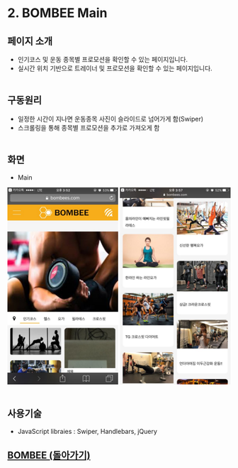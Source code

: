 # 2. BOMBEE Main

## 페이지 소개
* 인기코스 및 운동 종목별 프로모션을 확인할 수 있는 페이지입니다.
* 실시간 위치 기반으로 트레이너 및 프로모션을 확인할 수 있는 페이지입니다.
<br><br>
## 구동원리
* 일정한 시간이 지나면 운동종목 사진이 슬라이드로 넘어가게 함(Swiper)
* 스크롤링을 통해 종목별 프로모션을 추가로 가져오게 함
<br><br>
## 화면
- Main

<img src="../Image/메인1.jpg" width="250"> <img src="../Image/메인2.jpg" width="250">
<br><br>
## 사용기술
* JavaScript libraies : Swiper, Handlebars, jQuery<br>

## [BOMBEE (돌아가기)](../../README.md)<br>
